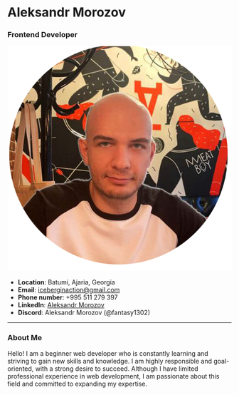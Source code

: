 # Aleksandr Morozov
### Frontend Developer
![](my__photo.png)
* __Location__: Batumi, Ajaria, Georgia
* __Email__:  iceberginaction@gmail.com
* __Phone number__: +995 511 279 397
* __LinkedIn__: [Aleksandr Morozov](https://www.linkedin.com/in/alexander-morozov-532300253/)
* __Discord__: Aleksandr Morozov (@fantasy1302)
--------------------
### About Me 

Hello! I am a beginner web developer who is constantly learning and striving to gain new skills and knowledge. I am highly responsible and goal-oriented, with a strong desire to succeed. Although I have limited professional experience in web development, I am passionate about this field and committed to expanding my expertise.